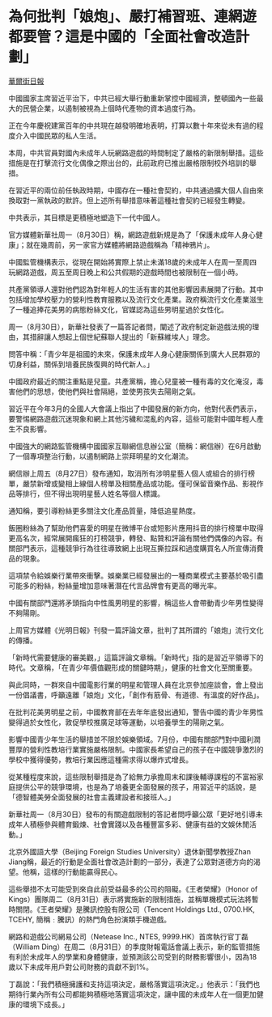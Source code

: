 # 為何批判「娘炮」、嚴打補習班、連網遊都要管？這是中國的「全面社會改造計劃」

[華爾街日報](https://cn.wsj.com/articles/%E7%B6%B2%E7%B5%A1%E9%81%8A%E6%88%B2%E6%96%B0%E8%A6%8F%E8%A1%A8%E6%98%8E%E4%B8%AD%E5%9C%8B%E5%B0%87%E7%9B%A3%E7%AE%A1%E7%A7%81%E4%BA%BA%E7%94%9F%E6%B4%BB%E3%80%81%E5%A1%91%E9%80%A0%E4%B8%8B%E4%B8%80%E4%BB%A3-11630468807)

中國國家主席習近平治下，中共已經大舉行動重新掌控中國經濟，整頓國內一些最大的民營企業，以遏制被視為上個時代產物的資本過度行為。

正在今年慶祝建黨百年的中共現在越發明確地表明，打算以數十年來從未有過的程度介入中國民眾的私人生活。

本周，中共官員對國內未成年人玩網路遊戲的時間制定了嚴格的新限制舉措。這些措施是在打擊流行文化偶像之際出台的，此前政府已推出嚴格限制校外培訓的舉措。

在習近平的兩位前任執政時期，中國存在一種社會契約，中共通過擴大個人自由來換取對一黨執政的默許。但上述所有舉措意味著這種社會契約已經發生轉變。

中共表示，其目標是更積極地塑造下一代中國人。

官方媒體新華社周一（8月30日）稱，網路遊戲新規是為了「保護未成年人身心健康」；就在幾周前，另一家官方媒體將網路遊戲稱為「精神鴉片」。

中國監管機構表示，從現在開始將實際上禁止未滿18歲的未成年人在周一至周四玩網路遊戲，周五至周日晚上和公共假期的遊戲時間也被限制在一個小時。

共產黨領導人還對他們認為對年輕人的生活有害的其他影響因素展開了行動。其中包括增加學校壓力的營利性教育服務以及流行文化產業。政府稱流行文化產業滋生了一種追捧花美男的病態粉絲文化，官媒認為這些男明星過於女性化。

周一（8月30日），新華社發表了一篇答記者問，闡述了政府制定新遊戲法規的理由，其措辭讓人想起上個世紀蘇聯人提出的「新蘇維埃人」理念。

問答中稱：「青少年是祖國的未來，保護未成年人身心健康關係到廣大人民群眾的切身利益，關係到培養民族復興的時代新人。」

中國政府最近的關注重點是兒童。共產黨稱，擔心兒童被一種有毒的文化淹沒，毒害他們的思想，使他們與社會隔絕，並使男孩失去陽剛之氣。

習近平在今年3月的全國人大會議上指出了中國發展的新方向，他對代表們表示，要警惕網路遊戲沉迷現象和網上其他污穢和混亂的內容，這些可能對中國年輕人產生不良影響。

中國強大的網路監管機構中國國家互聯網信息辦公室（簡稱：網信辦）在6月啟動了一個專項整治行動，以遏制網路上崇拜明星的文化潮流。

網信辦上周五（8月27日）發布通知，取消所有涉明星藝人個人或組合的排行榜單，嚴禁新增或變相上線個人榜單及相關產品或功能。僅可保留音樂作品、影視作品等排行，但不得出現明星藝人姓名等個人標識。

通知稱，要引導粉絲更多關注文化產品質量，降低追星熱度。

飯圈粉絲為了幫助他們喜愛的明星在微博平台或短影片應用抖音的排行榜單中取得更高名次，經常展開瘋狂的打榜競爭，轉發、點贊和評論有關他們偶像的內容。有關部門表示，這種競爭行為往往導致網上出現互撕拉踩和過度購買名人所宣傳消費品的現象。

這項禁令給娛樂行業帶來衝擊。娛樂業已經發展出的一種商業模式主要基於吸引盡可能多的粉絲，粉絲量增加意味著潛在代言品牌會有更高的曝光率。

中國有關部門還將矛頭指向中性風男明星的影響，稱這些人會帶動青少年男性變得不夠陽剛。

上周官方媒體《光明日報》刊發一篇評論文章，批判了其所謂的「娘炮」流行文化的傳播。

「新時代需要健康的審美觀，」這篇評論文章稱。「新時代」指的是習近平領導下的時代。文章稱，「在青少年價值觀形成的關鍵時期」，健康的社會文化至關重要。

與此同時，一群來自中國電影行業的明星和管理人員在北京參加座談會，會上發出一份倡議書，呼籲遠離「娘炮」文化，「創作有筋骨、有道德、有溫度的好作品」。

在批判花美男明星之前，中國教育部在去年年底發出通知，警告中國的青少年男性變得過於女性化，敦促學校推廣足球等運動，以培養學生的陽剛之氣。

影響中國青少年生活的舉措並不限於娛樂領域。7月份，中國有關部門對中國利潤豐厚的營利性教培行業實施嚴格限制。中國家長希望自己的孩子在中國競爭激烈的學校中獲得優勢，教培行業因應這種需求得以爆炸式增長。

從某種程度來說，這些限制舉措是為了給無力承擔周末和課後輔導課程的不富裕家庭提供公平的競爭環境，也是為了培養更全面發展的孩子，用習近平的話說，是「德智體美勞全面發展的社會主義建設者和接班人。」

新華社周一（8月30日）發布的有關遊戲限制的答記者問呼籲公眾「更好地引導未成年人積極參與體育鍛煉、社會實踐以及各種豐富多彩、健康有益的文娛休閒活動。」

北京外國語大學（Beijing Foreign Studies University）退休新聞學教授Zhan Jiang稱，最近的行動是全面社會改造計劃的一部分，表達了公眾對道德方向的渴望。他稱，這樣的行動能贏得民心。

這些舉措不太可能受到來自此前受益最多的公司的阻礙。《王者榮耀》（Honor of Kings）團隊周二（8月31日）表示將實施新的限制措施，並稱單機模式玩法將暫時關閉。《王者榮耀》是騰訊控股有限公司（Tencent Holdings Ltd., 0700.HK, TCEHY, 簡稱﹕騰訊）的熱門角色扮演類手機遊戲。

網路和遊戲公司網易公司（Netease Inc., NTES, 9999.HK）首席執行官丁磊（William Ding）在周二（8月31日）的季度財報電話會議上表示，新的監管措施有利於未成年人的學業和身體健康，並預測該公司受到的財務影響很小，因為18歲以下未成年用戶對公司財務的貢獻不到1%。

丁磊說：「我們積極擁護和支持這項決定，嚴格落實這項決定。」他表示：「我們也期待行業內所有公司都能夠積極地落實這項決定，讓中國的未成年人在一個更加健康的環境下成長。」